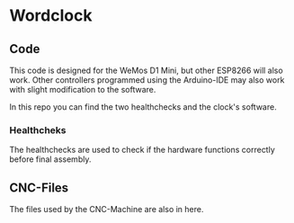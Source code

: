 # Wordclock

## Code

This code is designed for the WeMos D1 Mini, but other ESP8266 will also work. Other controllers programmed using the Arduino-IDE
may also work with slight modification to the software.

In this repo you can find the two healthchecks and the clock's software.
### Healthcheks

The healthchecks are used to check if the hardware functions correctly before final assembly.



## CNC-Files

The files used by the CNC-Machine are also in here.
